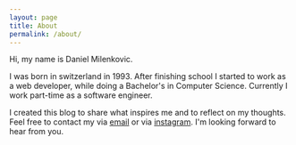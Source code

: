 ```yaml
---
layout: page
title: About
permalink: /about/
---
```


Hi, my name is Daniel Milenkovic. 

I was born in switzerland in 1993. After finishing school I started to work as a web developer, while doing a Bachelor's in Computer Science. Currently I work part-time as a software engineer.

I created this blog to share what inspires me and to reflect on my thoughts. Feel free to contact my via [email](mailto:danielmilenkovic@protonmail.com) or via [instagram](https://instagram.com/flipbug). I'm looking forward to hear from you.